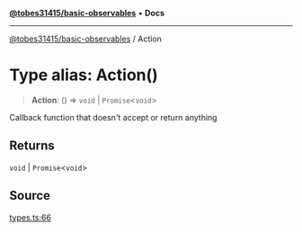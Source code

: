 [**@tobes31415/basic-observables**](../README.md) • **Docs**

***

[@tobes31415/basic-observables](../globals.md) / Action

# Type alias: Action()

> **Action**: () => `void` \| `Promise`\<`void`\>

Callback function that doesn't accept or return anything

## Returns

`void` \| `Promise`\<`void`\>

## Source

[types.ts:66](https://github.com/tobes31415/basic-observables/blob/c3e2dc2c699ee60e9f4a58e029cf80562cb6c910/src/types.ts#L66)

